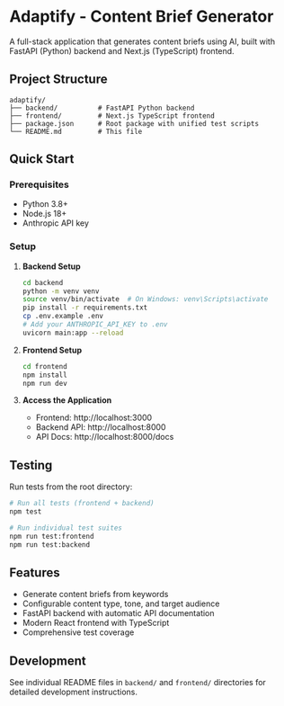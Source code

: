 # Adaptify - Content Brief Generator

A full-stack application that generates content briefs using AI, built with FastAPI (Python) backend and Next.js (TypeScript) frontend.

## Project Structure

```
adaptify/
├── backend/          # FastAPI Python backend
├── frontend/         # Next.js TypeScript frontend  
├── package.json      # Root package with unified test scripts
└── README.md         # This file
```

## Quick Start

### Prerequisites
- Python 3.8+
- Node.js 18+
- Anthropic API key

### Setup

1. **Backend Setup**
   ```bash
   cd backend
   python -m venv venv
   source venv/bin/activate  # On Windows: venv\Scripts\activate
   pip install -r requirements.txt
   cp .env.example .env
   # Add your ANTHROPIC_API_KEY to .env
   uvicorn main:app --reload
   ```

2. **Frontend Setup**
   ```bash
   cd frontend
   npm install
   npm run dev
   ```

3. **Access the Application**
   - Frontend: http://localhost:3000
   - Backend API: http://localhost:8000
   - API Docs: http://localhost:8000/docs

## Testing

Run tests from the root directory:

```bash
# Run all tests (frontend + backend)
npm test

# Run individual test suites
npm run test:frontend
npm run test:backend
```

## Features

- Generate content briefs from keywords
- Configurable content type, tone, and target audience
- FastAPI backend with automatic API documentation
- Modern React frontend with TypeScript
- Comprehensive test coverage

## Development

See individual README files in `backend/` and `frontend/` directories for detailed development instructions.